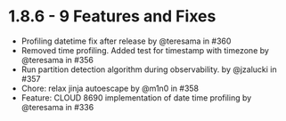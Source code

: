 # 1.8.6 - 9 Features and Fixes

* Profiling datetime fix after release by @teresama in #360
* Removed time profiling. Added test for timestamp with timezone by @teresama in #356
* Run partition detection algorithm during observability. by @jzalucki in #357
* Chore: relax jinja autoescape by @m1n0 in #358
* Feature: CLOUD 8690 implementation of date time profiling by @teresama in #336

